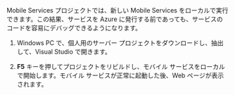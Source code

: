 

Mobile Services プロジェクトでは、新しい Mobile Services をローカルで実行できます。この結果、サービスを Azure に発行する前であっても、サービスのコードを容易にデバッグできるようになります。

1. Windows PC で、個人用のサーバー プロジェクトをダウンロードし、抽出して、Visual Studio で開きます。

2. **F5** キーを押してプロジェクトをリビルドし、モバイル サービスをローカルで開始します。モバイル サービスが正常に起動した後、Web ページが表示されます。

<!---HONumber=July15_HO2-->